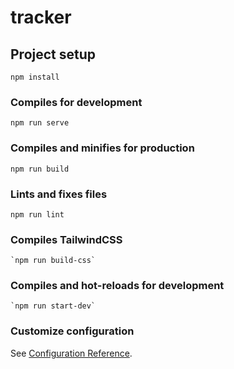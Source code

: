 # tracker

## Project setup

```
npm install
```

### Compiles for development

```
npm run serve
```

### Compiles and minifies for production

```
npm run build
```

### Lints and fixes files

```
npm run lint
```

### Compiles TailwindCSS

```
`npm run build-css`
```

### Compiles and hot-reloads for development

```
`npm run start-dev`
```

### Customize configuration

See [Configuration Reference](https://cli.vuejs.org/config/).
